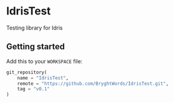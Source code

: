 # IdrisTest
Testing library for Idris

## Getting started

Add this to your `WORKSPACE` file:

```python
git_repository(
    name = "IdrisTest",
    remote = "https://github.com/BryghtWords/IdrisTest.git",
    tag = "v0.1"
)
```

